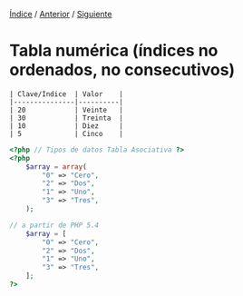 [Índice](../readme.md) / [Anterior](../tipo-datos/tipos_datos_especiales.md) / [Siguiente](../tipo-datos/tipo_datos_tablas_mixtas.md)

# Tabla numérica (índices no ordenados, no consecutivos)

    | Clave/Índice  | Valor    |
    |---------------|----------|
    | 20            | Veinte   |
    | 30            | Treinta  |
    | 10            | Diez     |
    | 5             | Cinco    |

```php
<?php // Tipos de datos Tabla Asociativa ?>
<?php 
    $array = array(
        "0" => "Cero",
        "2" => "Dos",
        "1" => "Uno",
        "3" => "Tres",
    );

// a partir de PHP 5.4
    $array = [
        "0" => "Cero",
        "2" => "Dos",
        "1" => "Uno",
        "3" => "Tres",
    ];
?>
```